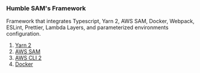 ### Humble SAM's Framework

Framework that integrates Typescript, Yarn 2, AWS SAM, Docker, Webpack, ESLint, Prettier, Lambda Layers, and parameterized 
environments configuration.

1. [Yarn 2](https://yarnpkg.com/getting-started/install)
1. [AWS SAM](https://docs.aws.amazon.com/serverless-application-model/latest/developerguide/serverless-sam-cli-install.html)
1. [AWS CLI 2](https://docs.aws.amazon.com/cli/latest/userguide/install-cliv2-mac.html)
1. [Docker](https://docs.docker.com/get-docker/)